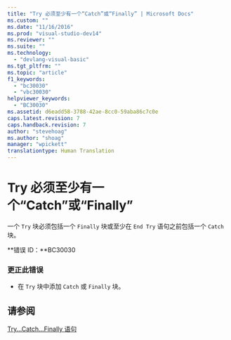 ```yaml
---
title: "Try 必须至少有一个“Catch”或“Finally” | Microsoft Docs"
ms.custom: ""
ms.date: "11/16/2016"
ms.prod: "visual-studio-dev14"
ms.reviewer: ""
ms.suite: ""
ms.technology: 
  - "devlang-visual-basic"
ms.tgt_pltfrm: ""
ms.topic: "article"
f1_keywords: 
  - "bc30030"
  - "vbc30030"
helpviewer_keywords: 
  - "BC30030"
ms.assetid: d6eadd58-3788-42ae-8cc0-59aba86c7c0e
caps.latest.revision: 7
caps.handback.revision: 7
author: "stevehoag"
ms.author: "shoag"
manager: "wpickett"
translationtype: Human Translation
---
```

# Try 必须至少有一个“Catch”或“Finally”
一个 `Try` 块必须包括一个 `Finally` 块或至少在 `End Try` 语句之前包括一个 `Catch` 块。  
  
 **错误 ID：**BC30030  
  
### 更正此错误  
  
-   在 `Try` 块中添加 `Catch` 或 `Finally` 块。  
  
## 请参阅  
 [Try...Catch...Finally 语句](../../visual-basic/language-reference/statements/try-catch-finally-statement.md)